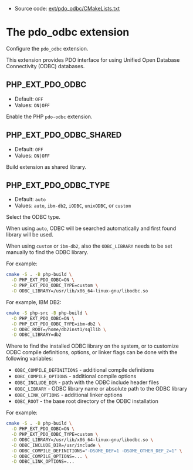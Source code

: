 <!-- This is auto-generated file. -->
* Source code: [ext/pdo_odbc/CMakeLists.txt](https://github.com/petk/php-build-system/blob/master/cmake/ext/pdo_odbc/CMakeLists.txt)

# The pdo_odbc extension

Configure the `pdo_odbc` extension.

This extension provides PDO interface for using Unified Open Database
Connectivity (ODBC) databases.

## PHP_EXT_PDO_ODBC

* Default: `OFF`
* Values: `ON|OFF`

Enable the PHP `pdo-odbc` extension.

## PHP_EXT_PDO_ODBC_SHARED

* Default: `OFF`
* Values: `ON|OFF`

Build extension as shared library.

## PHP_EXT_PDO_ODBC_TYPE

* Default: `auto`
* Values: `auto`, `ibm-db2`, `iODBC`, `unixODBC`, or `custom`

Select the ODBC type.

When using `auto`, ODBC will be searched automatically and first found library
will be used.

When using `custom` or `ibm-db2`, also the `ODBC_LIBRARY` needs to be set
manually to find the ODBC library.

For example:

```sh
cmake -S . -B php-build \
  -D PHP_EXT_PDO_ODBC=ON \
  -D PHP_EXT_PDO_ODBC_TYPE=custom \
  -D ODBC_LIBRARY=/usr/lib/x86_64-linux-gnu/libodbc.so
```

For example, IBM DB2:

```sh
cmake -S php-src -B php-build \
  -D PHP_EXT_PDO_ODBC=ON \
  -D PHP_EXT_PDO_ODBC_TYPE=ibm-db2 \
  -D ODBC_ROOT=/home/db2inst1/sqllib \
  -D ODBC_LIBRARY=db2
```

Where to find the installed ODBC library on the system, or to customize ODBC
compile definitions, options, or linker flags can be done with the following
variables:

* `ODBC_COMPILE_DEFINITIONS` - additional compile definitions
* `ODBC_COMPILE_OPTIONS` - additional compile options
* `ODBC_INCLUDE_DIR` - path with the ODBC include header files
* `ODBC_LIBRARY` - ODBC library name or absolute path to the ODBC library
* `ODBC_LINK_OPTIONS` - additional linker options
* `ODBC_ROOT` - the base root directory of the ODBC installation

For example:

```sh
cmake -S . -B php-build \
  -D PHP_EXT_PDO_ODBC=ON \
  -D PHP_EXT_PDO_ODBC_TYPE=custom \
  -D ODBC_LIBRARY=/usr/lib/x86_64-linux-gnu/libodbc.so \
  -D ODBC_INCLUDE_DIR=/usr/include \
  -D ODBC_COMPILE_DEFINITIONS="-DSOME_DEF=1 -DSOME_OTHER_DEF_2=1" \
  -D ODBC_COMPILE_OPTIONS=... \
  -D ODBC_LINK_OPTIONS=...
```
